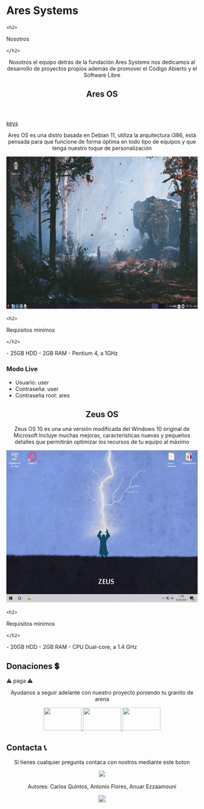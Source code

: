 # Ares Systems
<g class="nosotros">

    <h2>
	
Nosotros

    </h2>
    
</g>
	  
<p align="center">Nosotros el equipo detrás de la fundación Ares Systems nos dedicamos al desarrollo de proyectos propios además   de promover el Código Abierto y el Software Libre</p>


<g class = "neontext">
	<h2 align="center">
		Ares OS
	</h2>	
</g>

<header class="header">
	<p class="glitched"></p>
</header>

<a class="inspiration-button" href="https://www.g2a.com/es/microsoft-windows-10-pro-microsoft-key-global-i10000083916004" target="_blank">
	keys
</a>

<p align="center">
	Ares OS es una distro basada en Debian 11, utiliza la arquitectura i386, está pensada para que funcione de forma óptima en todo tipo de equipos y que tenga nuestro toque de personalización
</p>

<p align="center">
 <a href="https://raw.githubusercontent.com/aresystems/aresystems.github.io/main/aresos.png"><img src="https://raw.githubusercontent.com/aresystems/aresystems.github.io/main/aresos.png" width="600" height="400"></a>
</p>

<g class="requisitos">

    <h2>
	
Requisitos minimos

    </h2>
    
</g>
- 25GB HDD
- 2GB RAM                                                                                                       
- Pentium 4, a 1GHz

### Modo Live
- Usuario: user
- Contraseña: user
- Contraseña root: ares


<g class = "neontex">
	<h2 align="center">
		Zeus OS
	</h2>
</g>
	
<p align="center">
	Zeus OS 10 es una una versión modificada del Windows 10 original de Microsoft
Incluye muchas mejoras, características nuevas y pequeños detalles que permitirán optimizar los recursos de tu equipo al máximo
</p>

<p align="center">
 <a href="https://raw.githubusercontent.com/aresystems/aresystems.github.io/main/Zeus%20OS%2010.png"><img src="https://raw.githubusercontent.com/aresystems/aresystems.github.io/main/Zeus%20OS%2010.png" width="600" height="400"></a>
</p>

<g class="requisitos">

    <h2>
	
Requisitos minimos

    </h2>
    
</g>
- 20GB HDD
- 2GB RAM
- CPU Dual-core, a 1.4 GHz


## Donaciones 💲

<div class="area">
 ⚠ paga ⚠
</div>

<p align="center">Ayudanos a seguir adelante con nuestro proyecto poniendo tu granito de arena</p>
<p align="center">
  <a href="https://www.paypal.me/aresystems?locale.x=es_ES"><img src="https://www.consumoteca.com/wp-content/uploads/Logo-de-PayPal.jpg" width="100" height="60"> </a>
  <a href="https://ko-fi.com/aresystems79486"><img src="https://www.tuexperto.com/wp-content/uploads/2020/06/ko-fi-preguntas-y-respuestas-espanol.jpg" width="100" height="60"> </a>
  <a href="https://www.buymeacoffee.com/aresystems"><img src="https://miro.medium.com/max/1400/1*09z8y8Q7CsZInYJ8IZ27aQ.jpeg" width="100" height="60"> </a>
</p>

## Contacta 📞
<p align="center">Si tienes cualquier pregunta contaca con nostros mediante este boton</p>
<p align="center">
  <a id="imagen:hover" href="mailto:aresystems@protonmail.com?"><img src="https://protonmail.com/images/media/security/secured-by-protonmail-white.png"></a>
</p>

<footer>
<p align="center">Autores: Carlos Quintos, Antonio Flores, Anuar Ezzaamouni</p>
<p align="center"><a href="https://www.instagram.com/aresystems.io/?hl=es"><img src="https://upload.wikimedia.org/wikipedia/commons/thumb/e/e7/Instagram_logo_2016.svg/1200px-Instagram_logo_2016.svg.png" width="20" height="20"></a></p>
</footer>
